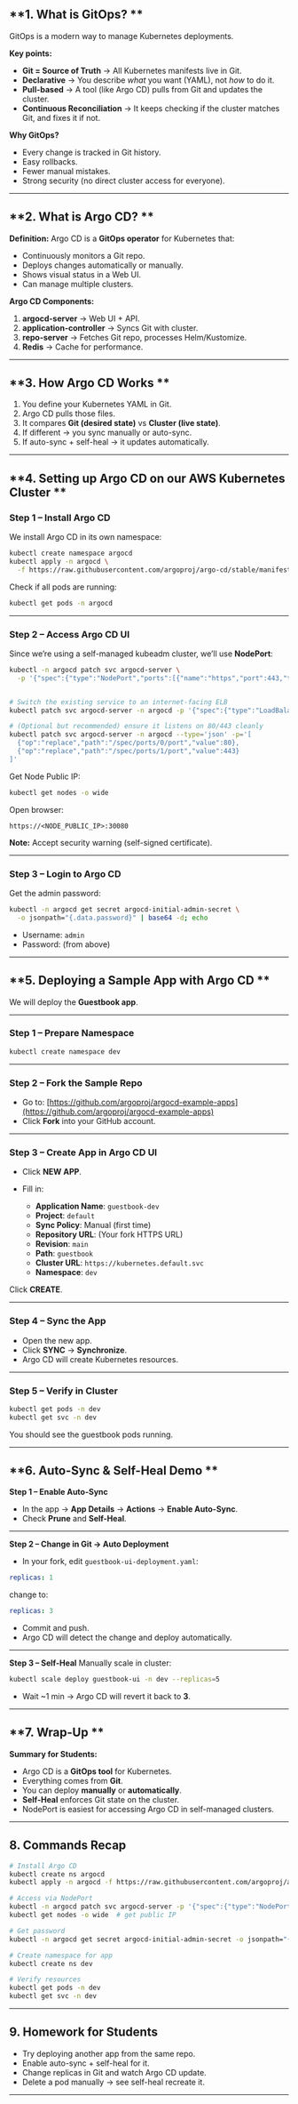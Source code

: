 ## **1. What is GitOps? **

GitOps is a modern way to manage Kubernetes deployments.

**Key points:**

* **Git = Source of Truth** → All Kubernetes manifests live in Git.
* **Declarative** → You describe *what* you want (YAML), not *how* to do it.
* **Pull-based** → A tool (like Argo CD) pulls from Git and updates the cluster.
* **Continuous Reconciliation** → It keeps checking if the cluster matches Git, and fixes it if not.

**Why GitOps?**

* Every change is tracked in Git history.
* Easy rollbacks.
* Fewer manual mistakes.
* Strong security (no direct cluster access for everyone).

---

## **2. What is Argo CD? **

**Definition:**
Argo CD is a **GitOps operator** for Kubernetes that:

* Continuously monitors a Git repo.
* Deploys changes automatically or manually.
* Shows visual status in a Web UI.
* Can manage multiple clusters.

**Argo CD Components:**

1. **argocd-server** → Web UI + API.
2. **application-controller** → Syncs Git with cluster.
3. **repo-server** → Fetches Git repo, processes Helm/Kustomize.
4. **Redis** → Cache for performance.

---

## **3. How Argo CD Works **

1. You define your Kubernetes YAML in Git.
2. Argo CD pulls those files.
3. It compares **Git (desired state)** vs **Cluster (live state)**.
4. If different → you sync manually or auto-sync.
5. If auto-sync + self-heal → it updates automatically.

---

## **4. Setting up Argo CD on our AWS Kubernetes Cluster **

### **Step 1 – Install Argo CD**

We install Argo CD in its own namespace:

```bash
kubectl create namespace argocd
kubectl apply -n argocd \
  -f https://raw.githubusercontent.com/argoproj/argo-cd/stable/manifests/install.yaml
```

Check if all pods are running:

```bash
kubectl get pods -n argocd
```

---

### **Step 2 – Access Argo CD UI**

Since we’re using a self-managed kubeadm cluster, we’ll use **NodePort**:

```bash
kubectl -n argocd patch svc argocd-server \
  -p '{"spec":{"type":"NodePort","ports":[{"name":"https","port":443,"targetPort":8080,"nodePort":30080}]}}'


# Switch the existing service to an internet-facing ELB
kubectl patch svc argocd-server -n argocd -p '{"spec":{"type":"LoadBalancer"}}'

# (Optional but recommended) ensure it listens on 80/443 cleanly
kubectl patch svc argocd-server -n argocd --type='json' -p='[
  {"op":"replace","path":"/spec/ports/0/port","value":80},
  {"op":"replace","path":"/spec/ports/1/port","value":443}
]'

```

Get Node Public IP:

```bash
kubectl get nodes -o wide
```

Open browser:

```
https://<NODE_PUBLIC_IP>:30080
```

**Note:** Accept security warning (self-signed certificate).

---

### **Step 3 – Login to Argo CD**

Get the admin password:

```bash
kubectl -n argocd get secret argocd-initial-admin-secret \
  -o jsonpath="{.data.password}" | base64 -d; echo
```

* Username: `admin`
* Password: (from above)

---

## **5. Deploying a Sample App with Argo CD **

We will deploy the **Guestbook app**.

---

### **Step 1 – Prepare Namespace**

```bash
kubectl create namespace dev
```

---

### **Step 2 – Fork the Sample Repo**

* Go to: [https://github.com/argoproj/argocd-example-apps](https://github.com/argoproj/argocd-example-apps)
* Click **Fork** into your GitHub account.

---

### **Step 3 – Create App in Argo CD UI**

* Click **NEW APP**.
* Fill in:

  * **Application Name**: `guestbook-dev`
  * **Project**: `default`
  * **Sync Policy**: Manual (first time)
  * **Repository URL**: (Your fork HTTPS URL)
  * **Revision**: `main`
  * **Path**: `guestbook`
  * **Cluster URL**: `https://kubernetes.default.svc`
  * **Namespace**: `dev`

Click **CREATE**.

---

### **Step 4 – Sync the App**

* Open the new app.
* Click **SYNC** → **Synchronize**.
* Argo CD will create Kubernetes resources.

---

### **Step 5 – Verify in Cluster**

```bash
kubectl get pods -n dev
kubectl get svc -n dev
```

You should see the guestbook pods running.

---

## **6. Auto-Sync & Self-Heal Demo **

**Step 1 – Enable Auto-Sync**

* In the app → **App Details** → **Actions** → **Enable Auto-Sync**.
* Check **Prune** and **Self-Heal**.

---

**Step 2 – Change in Git → Auto Deployment**

* In your fork, edit `guestbook-ui-deployment.yaml`:

```yaml
replicas: 1
```

change to:

```yaml
replicas: 3
```

* Commit and push.
* Argo CD will detect the change and deploy automatically.

---

**Step 3 – Self-Heal**
Manually scale in cluster:

```bash
kubectl scale deploy guestbook-ui -n dev --replicas=5
```

* Wait \~1 min → Argo CD will revert it back to **3**.

---

## **7. Wrap-Up **

**Summary for Students:**

* Argo CD is a **GitOps tool** for Kubernetes.
* Everything comes from **Git**.
* You can deploy **manually** or **automatically**.
* **Self-Heal** enforces Git state on the cluster.
* NodePort is easiest for accessing Argo CD in self-managed clusters.

---

## **8. Commands Recap**

```bash
# Install Argo CD
kubectl create ns argocd
kubectl apply -n argocd -f https://raw.githubusercontent.com/argoproj/argo-cd/stable/manifests/install.yaml

# Access via NodePort
kubectl -n argocd patch svc argocd-server -p '{"spec":{"type":"NodePort","ports":[{"name":"https","port":443,"targetPort":8080,"nodePort":30080}]}}'
kubectl get nodes -o wide  # get public IP

# Get password
kubectl -n argocd get secret argocd-initial-admin-secret -o jsonpath="{.data.password}" | base64 -d; echo

# Create namespace for app
kubectl create ns dev

# Verify resources
kubectl get pods -n dev
kubectl get svc -n dev
```

---

## **9. Homework for Students**

* Try deploying another app from the same repo.
* Enable auto-sync + self-heal for it.
* Change replicas in Git and watch Argo CD update.
* Delete a pod manually → see self-heal recreate it.

---
